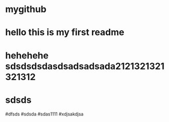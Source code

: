 # mygithub
# hello this is my first readme
# hehehehe sdsdsdsdasdsadsadsada2121321321321312
# sdsds 
#dfsds
#sdsda
#sdas1111
#xdjsakdjsa
